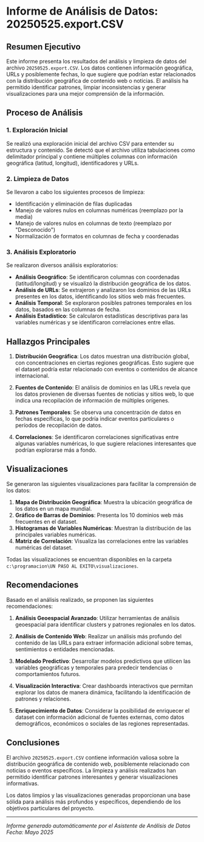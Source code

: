 # Informe de Análisis de Datos: 20250525.export.CSV

## Resumen Ejecutivo

Este informe presenta los resultados del análisis y limpieza de datos del archivo `20250525.export.CSV`. Los datos contienen información geográfica, URLs y posiblemente fechas, lo que sugiere que podrían estar relacionados con la distribución geográfica de contenido web o noticias. El análisis ha permitido identificar patrones, limpiar inconsistencias y generar visualizaciones para una mejor comprensión de la información.

## Proceso de Análisis

### 1. Exploración Inicial

Se realizó una exploración inicial del archivo CSV para entender su estructura y contenido. Se detectó que el archivo utiliza tabulaciones como delimitador principal y contiene múltiples columnas con información geográfica (latitud, longitud), identificadores y URLs.

### 2. Limpieza de Datos

Se llevaron a cabo los siguientes procesos de limpieza:

- Identificación y eliminación de filas duplicadas
- Manejo de valores nulos en columnas numéricas (reemplazo por la media)
- Manejo de valores nulos en columnas de texto (reemplazo por "Desconocido")
- Normalización de formatos en columnas de fecha y coordenadas

### 3. Análisis Exploratorio

Se realizaron diversos análisis exploratorios:

- **Análisis Geográfico**: Se identificaron columnas con coordenadas (latitud/longitud) y se visualizó la distribución geográfica de los datos.
- **Análisis de URLs**: Se extrajeron y analizaron los dominios de las URLs presentes en los datos, identificando los sitios web más frecuentes.
- **Análisis Temporal**: Se exploraron posibles patrones temporales en los datos, basados en las columnas de fecha.
- **Análisis Estadístico**: Se calcularon estadísticas descriptivas para las variables numéricas y se identificaron correlaciones entre ellas.

## Hallazgos Principales

1. **Distribución Geográfica**: Los datos muestran una distribución global, con concentraciones en ciertas regiones geográficas. Esto sugiere que el dataset podría estar relacionado con eventos o contenidos de alcance internacional.

2. **Fuentes de Contenido**: El análisis de dominios en las URLs revela que los datos provienen de diversas fuentes de noticias y sitios web, lo que indica una recopilación de información de múltiples orígenes.

3. **Patrones Temporales**: Se observa una concentración de datos en fechas específicas, lo que podría indicar eventos particulares o períodos de recopilación de datos.

4. **Correlaciones**: Se identificaron correlaciones significativas entre algunas variables numéricas, lo que sugiere relaciones interesantes que podrían explorarse más a fondo.

## Visualizaciones

Se generaron las siguientes visualizaciones para facilitar la comprensión de los datos:

1. **Mapa de Distribución Geográfica**: Muestra la ubicación geográfica de los datos en un mapa mundial.
2. **Gráfico de Barras de Dominios**: Presenta los 10 dominios web más frecuentes en el dataset.
3. **Histogramas de Variables Numéricas**: Muestran la distribución de las principales variables numéricas.
4. **Matriz de Correlación**: Visualiza las correlaciones entre las variables numéricas del dataset.

Todas las visualizaciones se encuentran disponibles en la carpeta `c:\programacion\UN PASO AL EXITO\visualizaciones`.

## Recomendaciones

Basado en el análisis realizado, se proponen las siguientes recomendaciones:

1. **Análisis Geoespacial Avanzado**: Utilizar herramientas de análisis geoespacial para identificar clusters y patrones regionales en los datos.

2. **Análisis de Contenido Web**: Realizar un análisis más profundo del contenido de las URLs para extraer información adicional sobre temas, sentimientos o entidades mencionadas.

3. **Modelado Predictivo**: Desarrollar modelos predictivos que utilicen las variables geográficas y temporales para predecir tendencias o comportamientos futuros.

4. **Visualización Interactiva**: Crear dashboards interactivos que permitan explorar los datos de manera dinámica, facilitando la identificación de patrones y relaciones.

5. **Enriquecimiento de Datos**: Considerar la posibilidad de enriquecer el dataset con información adicional de fuentes externas, como datos demográficos, económicos o sociales de las regiones representadas.

## Conclusiones

El archivo `20250525.export.CSV` contiene información valiosa sobre la distribución geográfica de contenido web, posiblemente relacionado con noticias o eventos específicos. La limpieza y análisis realizados han permitido identificar patrones interesantes y generar visualizaciones informativas.

Los datos limpios y las visualizaciones generadas proporcionan una base sólida para análisis más profundos y específicos, dependiendo de los objetivos particulares del proyecto.

---

*Informe generado automáticamente por el Asistente de Análisis de Datos*
*Fecha: Mayo 2025*